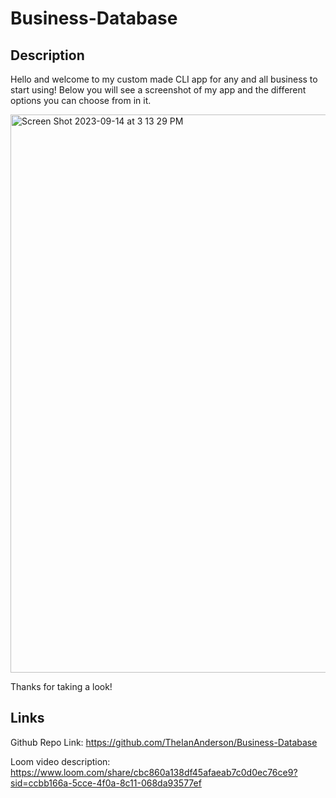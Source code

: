 # Business-Database
## Description

Hello and welcome to my custom made CLI app for any and all business to start using! Below you will see a screenshot of my app and the different options you can choose from in it.


<img width="893" alt="Screen Shot 2023-09-14 at 3 13 29 PM" src="https://github.com/TheIanAnderson/Business-Database/assets/131201726/3e7a46fd-a0c4-4f30-805b-43cfe3d3f13c">

Thanks for taking a look!

## Links

Github Repo Link:
https://github.com/TheIanAnderson/Business-Database

Loom video description:
https://www.loom.com/share/cbc860a138df45afaeab7c0d0ec76ce9?sid=ccbb166a-5cce-4f0a-8c11-068da93577ef
